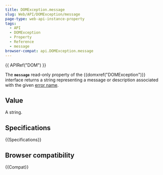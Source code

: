 ```yaml
---
title: DOMException.message
slug: Web/API/DOMException/message
page-type: web-api-instance-property
tags:
  - API
  - DOMException
  - Property
  - Reference
  - message
browser-compat: api.DOMException.message
---
```

{{ APIRef("DOM") }}

The **`message`** read-only property of the
{{domxref("DOMException")}} interface returns a string representing
a message or description associated with the given [error name](/en-US/docs/Web/API/DOMException#error_names).

## Value

A string.

## Specifications

{{Specifications}}

## Browser compatibility

{{Compat}}
